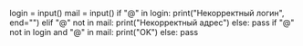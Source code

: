 login = input()
mail = input()
if "@" in login:
    print("Некорректный логин", end="")
elif "@" not in mail:
    print("Некорректный адрес")
else:
    pass
if "@" not in login and "@" in mail:
    print("OK")
else:
    pass
